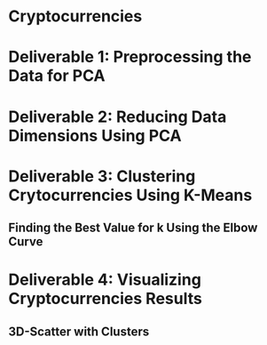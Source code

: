 # Cryptocurrencies
# **Deliverable 1: Preprocessing the Data for PCA**
# **Deliverable 2: Reducing Data Dimensions Using PCA**
# **Deliverable 3: Clustering Crytocurrencies Using K-Means**
  ## **Finding the Best Value for k Using the Elbow Curve**
# **Deliverable 4: Visualizing Cryptocurrencies Results**
  ## **3D-Scatter with Clusters**
  


  


